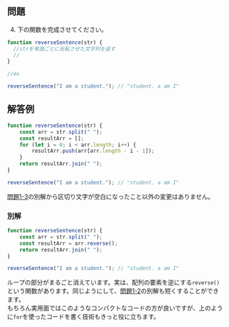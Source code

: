 ## 問題

4. 下の関数を完成させてください。

```js
function reverseSentence(str) {
  //strを単語ごとに反転させた文字列を返す
  //
}

//ex

reverseSentence("I am a student."); // "student. a am I"
```

## 解答例

```js
function reverseSentence(str) {
    const arr = str.split(" ");
    const resultArr = [];
    for (let i = 0; i < arr.length; i++) {
        resultArr.push(arr[arr.length - i - 1]);
    }
    return resultArr.join(" ");
}

reverseSentence("I am a student."); // "student. a am I"
```

[問題1-3](./問題1-3.md)の別解から区切り文字が空白になったこと以外の変更はありません。

### 別解

```js
function reverseSentence(str) {
    const arr = str.split(" ");
    const resultArr = arr.reverse();
    return resultArr.join(" ");
}

reverseSentence("I am a student."); // "student. a am I"
```

ループの部分がまるごと消えています。実は、配列の要素を逆にする`reverse()`という関数があります。同じようにして、[問題1-2](./問題1-2.md)の別解も短くすることができます。<br>
もちろん実用面ではこのようなコンパクトなコードの方が良いですが、上のように`for`を使ったコードを書く技術もきっと役に立ちます。

